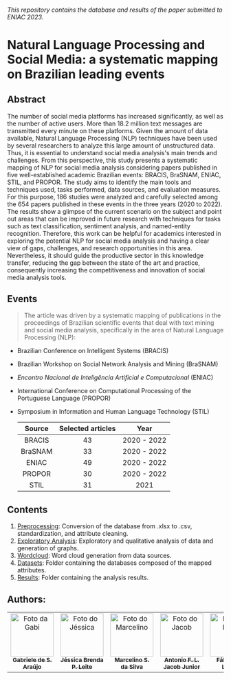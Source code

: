 ###### This repository contains the database and results of the paper submitted to ENIAC 2023.

# Natural Language Processing and Social Media: a systematic mapping on Brazilian leading events

## Abstract
The number of social media platforms has increased significantly, as well as the number of active users. More than 18.2 million text messages are transmitted every minute on these platforms. Given the amount of data available, Natural Language Processing (NLP) techniques have been used by several researchers to analyze this large amount of unstructured data. Thus, it is essential to understand social media analysis's main trends and challenges. From this perspective, this study presents a systematic mapping of NLP for social media analysis considering papers published in five well-established academic Brazilian events: BRACIS, BraSNAM, ENIAC, STIL, and PROPOR. The study aims to identify the main tools and techniques used, tasks performed, data sources, and evaluation measures. For this purpose, 186 studies were analyzed and carefully selected among the 654 papers published in these events in the three years (2020 to 2022). The results show a glimpse of the current scenario on the subject and point out areas that can be improved in future research with techniques for tasks such as text classification, sentiment analysis, and named-entity recognition. Therefore, this work can be helpful for academics interested in exploring the potential NLP for social media analysis and having a clear view of gaps, challenges, and research opportunities in this area. Nevertheless, it should guide the productive sector in this knowledge transfer, reducing the gap between the state of the art and practice, consequently increasing the competitiveness and innovation of social media analysis tools.

## Events
> The article was driven by a systematic mapping of publications in the proceedings of Brazilian scientific events that deal with text mining and social media analysis, specifically in the area of Natural Language Processing (NLP): 
- Brazilian Conference on Intelligent Systems (BRACIS)
- Brazilian Workshop on Social Network Analysis and Mining (BraSNAM)
- *Encontro Nacional de Inteligência Artificial e Computacional* (ENIAC)
- International Conference on Computational Processing of the Portuguese Language (PROPOR)
- Symposium in Information and Human Language Technology (STIL)

  | Source | Selected articles | Year |
  | :-----: | :------------------: | :-----: |
  | BRACIS  | 43 | 2020 - 2022 |
  | BraSNAM  | 33 | 2020 - 2022 |
  | ENIAC  | 49 | 2020 - 2022 |
  | PROPOR  | 30 | 2020 - 2022 |
  | STIL  | 31 | 2021 |

 ## Contents
1. [Preprocessing](coverter_e_preprocessing.ipynb): Conversion of the database from .xlsx to .csv, standardization, and attribute cleaning.
2. [Exploratory Analysis](md0_EDA.ipynb): Exploratory and qualitative analysis of data and generation of graphs.
3. [Wordcloud](/Wordcloud): Word cloud generation from data sources.
4. [Datasets](/Datasets): Folder containing the databases composed of the mapped attributes.
5. [Results](/Results): Folder containing the analysis results.

## Authors: <!-- Gabriele de S. Araújo, Jéssica Brenda P. Leite, Marcelino S. da Silva, Antônio F.L. Jacob Junior, Fábio M.F. Lobato -->
<table>
  <tr>
    <td align="center">
      <a href="http://lattes.cnpq.br/2201818644935012">
        <img src="https://avatars.githubusercontent.com/u/69174689?v=4" width="100px;" alt="Foto da Gabi"/><br>
        <sub>
          <b>Gabriele de S. Araújo</b>
        </sub>
      </a>
    </td>
    <td align="center">
      <a href="http://lattes.cnpq.br/1735239688494207">
        <img src="https://avatars.githubusercontent.com/u/127955235?v=4" width="100px;" alt="Foto do Jéssica"/><br>
        <sub>
          <b>Jéssica Brenda P. Leite</b>
        </sub>
      </a>
    </td>
    <td align="center">
      <a href="http://lattes.cnpq.br/7080513172499497">
        <img src="https://media.licdn.com/dms/image/C4E03AQHGeRA-FUzskA/profile-displayphoto-shrink_800_800/0/1574128664118?e=2147483647&v=beta&t=ZfkTWn6Ho_XckQbhpbOVcVe6RMAEkGfEZiHEGgimHxs" width="100px;" alt="Foto do Marcelino"/><br>
        <sub>
          <b>Marcelino S. da Silva</b>
        </sub>
      </a>
    </td>
    <td align="center">
      <a href="http://lattes.cnpq.br/4510520291728075">
        <img src="https://avatars.githubusercontent.com/u/8837400?s=400&u=8419d9c3afc125a719691fa83f27cdc36143720b" width="100px;" alt="Foto do Jacob"/><br>
        <sub>
          <b>Antonio F. L. Jacob Junior</b>
        </sub>
      </a>
    </td>
    <td align="center">
      <a href="http://lattes.cnpq.br/8320014491229434">
        <img src="https://avatars.githubusercontent.com/u/42838538?s=400&u=2c84a1c1abde336396f4c305bcd713ada6748b31&v=4" width="100px;" alt="Foto do Fábio"/><br>
        <sub>
          <b>Fábio M. F. Lobato</b>
        </sub>
      </a>
    </td>
  </tr>
</table>

<!--## Citação

```

``` -->
